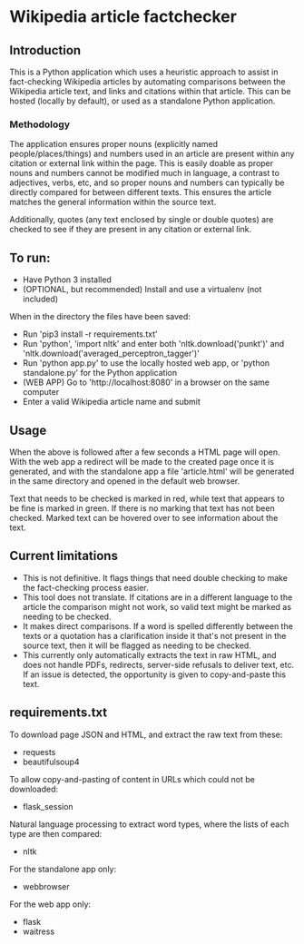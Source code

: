 # Wikipedia article factchecker

## Introduction
This is a Python application which uses a heuristic approach to assist in fact-checking Wikipedia articles by automating comparisons between the Wikipedia article text, and links and citations within that article. This can be hosted (locally by default), or used as a standalone Python application.

### Methodology
The application ensures proper nouns (explicitly named people/places/things) and numbers used in an article are present within any citation or external link within the page. This is easily doable as proper nouns and numbers cannot be modified much in language, a contrast to adjectives, verbs, etc, and so proper nouns and numbers can typically be directly compared for between different texts. This ensures the article matches the general information within the source text.

Additionally, quotes (any text enclosed by single or double quotes) are checked to see if they are present in any citation or external link.

## To run:
* Have Python 3 installed
* (OPTIONAL, but recommended) Install and use a virtualenv (not included)

When in the directory the files have been saved:
* Run 'pip3 install -r requirements.txt'
* Run 'python', 'import nltk' and enter both 'nltk.download('punkt')' and 'nltk.download('averaged_perceptron_tagger')'
* Run 'python app.py' to use the locally hosted web app, or 'python standalone.py' for the Python application
* (WEB APP) Go to 'http://localhost:8080' in a browser on the same computer
* Enter a valid Wikipedia article name and submit

## Usage

When the above is followed after a few seconds a HTML page will open. With the web app a redirect will be made to the created page once it is generated, and with the standalone app a file 'article.html' will be generated in the same directory and opened in the default web browser.

Text that needs to be checked is marked in red, while text that appears to be fine is marked in green. If there is no marking that text has not been checked. Marked text can be hovered over to see information about the text.

## Current limitations
* This is not definitive. It flags things that need double checking to make the fact-checking process easier.
* This tool does not translate. If citations are in a different language to the article the comparison might not work, so valid text might be marked as needing to be checked.
* It makes direct comparisons. If a word is spelled differently between the texts or a quotation has a clarification inside it that's not present in the source text, then it will be flagged as needing to be checked.
* This currently only automatically extracts the text in raw HTML, and does not handle PDFs, redirects, server-side refusals to deliver text, etc. If an issue is detected, the opportunity is given to copy-and-paste this text.

## requirements.txt
To download page JSON and HTML, and extract the raw text from these:
* requests
* beautifulsoup4

To allow copy-and-pasting of content in URLs which could not be downloaded:
* flask_session

Natural language processing to extract word types, where the lists of each type are then compared:
* nltk

For the standalone app only:
* webbrowser

For the web app only:
* flask
* waitress